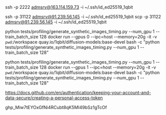 ssh -p 2222 admsrv@163.114.159.73 -i ~/.ssh/id_ed25519_1qbit


ssh -p 31122 admsrv@91.239.56.145 -i ~/.ssh/id_ed25519_1qbit
scp -p 31122 admsrv@91.239.56.145 -i ~/.ssh/id_ed25519_1qbit 


python tests/profiling/generate_synthetic_images_timing.py --num_gpu 1 --train_batch_size 128
docker run --gpus 0 --ipc=host --memory=20g -it -v `pwd`:/workspace quay.io/1qbit/diffusion-models:base-devel bash -c "python tests/profiling/generate_synthetic_images_timing.py --num_gpu 1 --train_batch_size 128"

python tests/profiling/generate_synthetic_images_timing.py --num_gpu 1 --train_batch_size 128
docker run --gpus 1 --ipc=host --memory=20g -it -v `pwd`:/workspace quay.io/1qbit/diffusion-models:base-devel bash -c "python tests/profiling/generate_synthetic_images_timing.py --num_gpu 1 --train_batch_size 128"


https://docs.github.com/en/authentication/keeping-your-account-and-data-secure/creating-a-personal-access-token

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